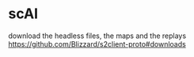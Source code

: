 # scAI

download the headless files, the maps and the replays
https://github.com/Blizzard/s2client-proto#downloads

